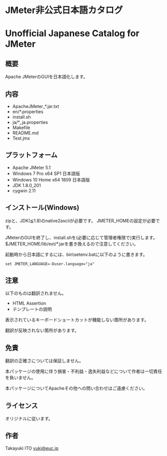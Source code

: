 ﻿# JMeter非公式日本語カタログ
# Unofficial Japanese Catalog for JMeter

## 概要

Apache JMeterのGUIを日本語化します。

## 内容

- ApacheJMeter_*.jar.txt
- en/*.properties
- install.sh
- ja/*_ja.properties
- Makefile
- README.md
- Test.jmx

## プラットフォーム

- Apache JMeter 5.1
- Windows 7 Pro x64 SP1 日本語版
- Windows 10 Home x64 1809 日本語版
- JDK 1.8.0_201
- cygwin 2.11

## インストール(Windows)

zipと、JDK(≦1.8)のnative2asciiが必要です。
JMETER_HOMEの設定が必要です。

JMeterのGUIを終了し、install.shを(必要に応じて管理者権限で)実行します。
$JMETER_HOME/lib/ext/*.jarを書き換えるので注意してください。

起動時から日本語にするには、bin\setenv.batに以下のように書きます。
```
set JMETER_LANGUAGE=-Duser.language="ja"
```

## 注意

以下のものは翻訳されません。

- HTML Assertion
- テンプレートの説明

表示されているキーボードショートカットが機能しない箇所があります。

翻訳が反映されない箇所があります。

## 免責

翻訳の正確さについては保証しません。

本パッケージの使用に伴う損害・不利益・逸失利益などについて作者は一切責任を負いません。

本パッケージについてApacheその他への問い合わせはご遠慮ください。

## ライセンス

オリジナルに従います。

## 作者

Takayuki ITO <yuki@euc.jp>

